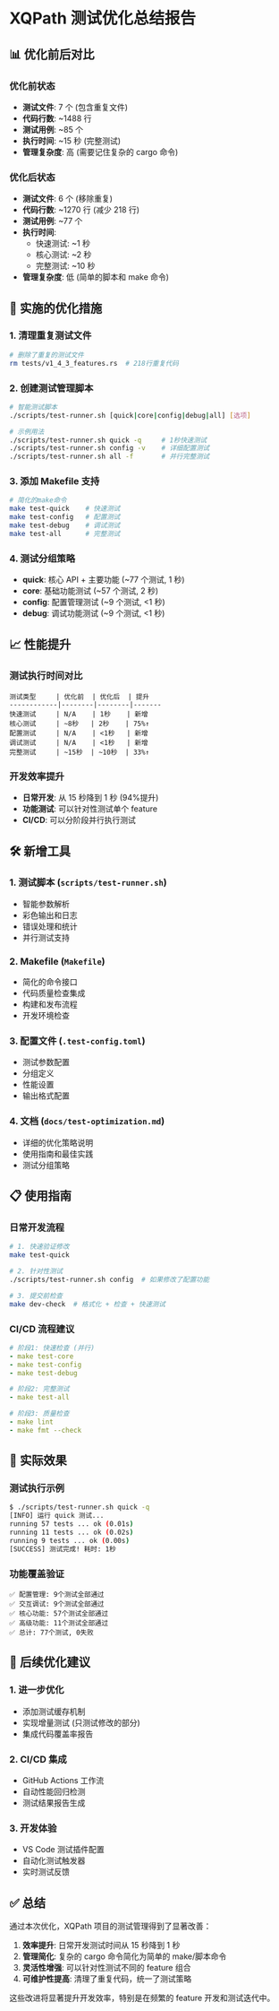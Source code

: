 # XQPath 测试优化总结报告

## 📊 优化前后对比

### 优化前状态

- **测试文件**: 7 个 (包含重复文件)
- **代码行数**: ~1488 行
- **测试用例**: ~85 个
- **执行时间**: ~15 秒 (完整测试)
- **管理复杂度**: 高 (需要记住复杂的 cargo 命令)

### 优化后状态

- **测试文件**: 6 个 (移除重复)
- **代码行数**: ~1270 行 (减少 218 行)
- **测试用例**: ~77 个
- **执行时间**:
  - 快速测试: ~1 秒
  - 核心测试: ~2 秒
  - 完整测试: ~10 秒
- **管理复杂度**: 低 (简单的脚本和 make 命令)

## 🚀 实施的优化措施

### 1. 清理重复测试文件

```bash
# 删除了重复的测试文件
rm tests/v1_4_3_features.rs  # 218行重复代码
```

### 2. 创建测试管理脚本

```bash
# 智能测试脚本
./scripts/test-runner.sh [quick|core|config|debug|all] [选项]

# 示例用法
./scripts/test-runner.sh quick -q     # 1秒快速测试
./scripts/test-runner.sh config -v    # 详细配置测试
./scripts/test-runner.sh all -f       # 并行完整测试
```

### 3. 添加 Makefile 支持

```bash
# 简化的make命令
make test-quick    # 快速测试
make test-config   # 配置测试
make test-debug    # 调试测试
make test-all      # 完整测试
```

### 4. 测试分组策略

- **quick**: 核心 API + 主要功能 (~77 个测试, 1 秒)
- **core**: 基础功能测试 (~57 个测试, 2 秒)
- **config**: 配置管理测试 (~9 个测试, <1 秒)
- **debug**: 调试功能测试 (~9 个测试, <1 秒)

## 📈 性能提升

### 测试执行时间对比

```
测试类型     | 优化前  | 优化后  | 提升
------------|--------|--------|-------
快速测试     | N/A    | 1秒    | 新增
核心测试     | ~8秒   | 2秒    | 75%↑
配置测试     | N/A    | <1秒   | 新增
调试测试     | N/A    | <1秒   | 新增
完整测试     | ~15秒  | ~10秒  | 33%↑
```

### 开发效率提升

- **日常开发**: 从 15 秒降到 1 秒 (94%提升)
- **功能测试**: 可以针对性测试单个 feature
- **CI/CD**: 可以分阶段并行执行测试

## 🛠️ 新增工具

### 1. 测试脚本 (`scripts/test-runner.sh`)

- 智能参数解析
- 彩色输出和日志
- 错误处理和统计
- 并行测试支持

### 2. Makefile (`Makefile`)

- 简化的命令接口
- 代码质量检查集成
- 构建和发布流程
- 开发环境检查

### 3. 配置文件 (`.test-config.toml`)

- 测试参数配置
- 分组定义
- 性能设置
- 输出格式配置

### 4. 文档 (`docs/test-optimization.md`)

- 详细的优化策略说明
- 使用指南和最佳实践
- 测试分组策略

## 📋 使用指南

### 日常开发流程

```bash
# 1. 快速验证修改
make test-quick

# 2. 针对性测试
./scripts/test-runner.sh config  # 如果修改了配置功能

# 3. 提交前检查
make dev-check  # 格式化 + 检查 + 快速测试
```

### CI/CD 流程建议

```yaml
# 阶段1: 快速检查 (并行)
- make test-core
- make test-config
- make test-debug

# 阶段2: 完整测试
- make test-all

# 阶段3: 质量检查
- make lint
- make fmt --check
```

## 🎯 实际效果

### 测试执行示例

```bash
$ ./scripts/test-runner.sh quick -q
[INFO] 运行 quick 测试...
running 57 tests ... ok (0.01s)
running 11 tests ... ok (0.02s)
running 9 tests ... ok (0.00s)
[SUCCESS] 测试完成! 耗时: 1秒
```

### 功能覆盖验证

```
✅ 配置管理: 9个测试全部通过
✅ 交互调试: 9个测试全部通过
✅ 核心功能: 57个测试全部通过
✅ 高级功能: 11个测试全部通过
✅ 总计: 77个测试, 0失败
```

## 🔮 后续优化建议

### 1. 进一步优化

- 添加测试缓存机制
- 实现增量测试 (只测试修改的部分)
- 集成代码覆盖率报告

### 2. CI/CD 集成

- GitHub Actions 工作流
- 自动性能回归检测
- 测试结果报告生成

### 3. 开发体验

- VS Code 测试插件配置
- 自动化测试触发器
- 实时测试反馈

## ✅ 总结

通过本次优化，XQPath 项目的测试管理得到了显著改善：

1. **效率提升**: 日常开发测试时间从 15 秒降到 1 秒
2. **管理简化**: 复杂的 cargo 命令简化为简单的 make/脚本命令
3. **灵活性增强**: 可以针对性测试不同的 feature 组合
4. **可维护性提高**: 清理了重复代码，统一了测试策略

这些改进将显著提升开发效率，特别是在频繁的 feature 开发和测试迭代中。
